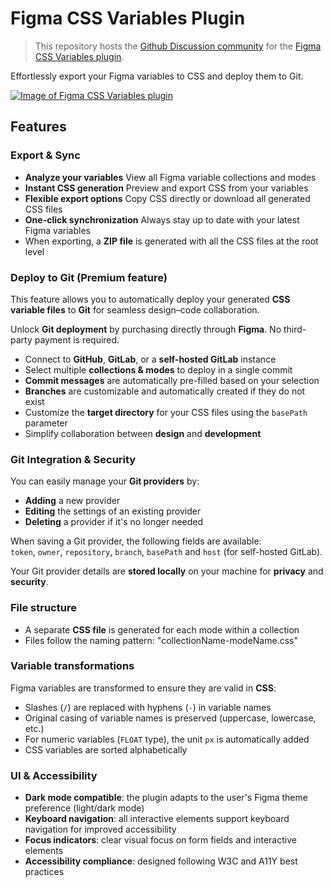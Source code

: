 # Figma CSS Variables Plugin

> This repository hosts the [Github Discussion community](https://github.com/figma-css-variables/community/discussions) for the [Figma CSS Variables plugin](https://www.figma.com/community/plugin/1474166340745390696/figma-css-variables).

Effortlessly export your Figma variables to CSS and deploy them to Git.

[![Image of Figma CSS Variables plugin](https://yoriiis.github.io/cdn/static/figma-css-variables/cover-1.png)](https://www.figma.com/community/plugin/1474166340745390696/figma-css-variables)

## Features

### Export & Sync

- **Analyze your variables** View all Figma variable collections and modes
- **Instant CSS generation** Preview and export CSS from your variables
- **Flexible export options** Copy CSS directly or download all generated CSS files
- **One-click synchronization** Always stay up to date with your latest Figma variables
- When exporting, a **ZIP file** is generated with all the CSS files at the root level

### Deploy to Git (Premium feature)

This feature allows you to automatically deploy your generated **CSS variable files** to **Git** for seamless design–code collaboration.

Unlock **Git deployment** by purchasing directly through **Figma**. No third-party payment is required.

- Connect to **GitHub**, **GitLab**, or a **self-hosted GitLab** instance
- Select multiple **collections & modes** to deploy in a single commit
- **Commit messages** are automatically pre-filled based on your selection
- **Branches** are customizable and automatically created if they do not exist
- Customize the **target directory** for your CSS files using the `basePath` parameter
- Simplify collaboration between **design** and **development**

### Git Integration & Security

You can easily manage your **Git providers** by:

- **Adding** a new provider
- **Editing** the settings of an existing provider
- **Deleting** a provider if it's no longer needed

When saving a Git provider, the following fields are available:\
`token`, `owner`, `repository`, `branch`, `basePath` and `host` (for self-hosted GitLab).

Your Git provider details are **stored locally** on your machine for **privacy** and **security**.

### File structure

- A separate **CSS file** is generated for each mode within a collection
- Files follow the naming pattern: "collectionName-modeName.css"

### Variable transformations

Figma variables are transformed to ensure they are valid in **CSS**:

- Slashes (`/`) are replaced with hyphens (`-`) in variable names
- Original casing of variable names is preserved (uppercase, lowercase, etc.)
- For numeric variables (`FLOAT` type), the unit `px` is automatically added
- CSS variables are sorted alphabetically

### UI & Accessibility

- **Dark mode compatible**: the plugin adapts to the user's Figma theme preference (light/dark mode)
- **Keyboard navigation**: all interactive elements support keyboard navigation for improved accessibility
- **Focus indicators**: clear visual focus on form fields and interactive elements
- **Accessibility compliance**: designed following W3C and A11Y best practices
